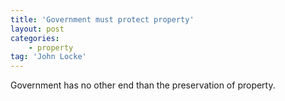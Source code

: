 ```yaml
---
title: 'Government must protect property'
layout: post
categories:
    - property
tag: 'John Locke'
---
```


Government has no other end than the preservation of property.